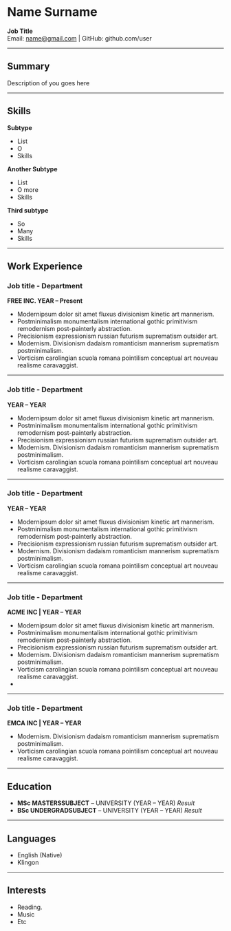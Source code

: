 # **Name Surname**  
**Job Title**  
Email: name@gmail.com | GitHub: github.com/user  

---

## **Summary**  
Description of you goes here

---

## **Skills**  

**Subtype** 

- List  
- O  
- Skills

**Another Subtype**  

- List  
- O more 
- Skills

**Third subtype**

- So  
- Many  
- Skills

---

## **Work Experience**  

### **Job title - Department**  
**FREE INC. YEAR – Present**  

- Modernipsum dolor sit amet fluxus divisionism kinetic art mannerism.
- Postminimalism monumentalism international gothic primitivism remodernism post-painterly abstraction.  
- Precisionism expressionism russian futurism suprematism outsider art.  
- Modernism. Divisionism dadaism romanticism mannerism suprematism postminimalism.  
- Vorticism carolingian scuola romana pointilism conceptual art nouveau realisme caravaggist.

---

### **Job title - Department**  
**YEAR – YEAR**  

- Modernipsum dolor sit amet fluxus divisionism kinetic art mannerism.
- Postminimalism monumentalism international gothic primitivism remodernism post-painterly abstraction.  
- Precisionism expressionism russian futurism suprematism outsider art.  
- Modernism. Divisionism dadaism romanticism mannerism suprematism postminimalism.  
- Vorticism carolingian scuola romana pointilism conceptual art nouveau realisme caravaggist.


---


### **Job title - Department**  
**YEAR – YEAR**  

- Modernipsum dolor sit amet fluxus divisionism kinetic art mannerism.
- Postminimalism monumentalism international gothic primitivism remodernism post-painterly abstraction.  
- Precisionism expressionism russian futurism suprematism outsider art.  
- Modernism. Divisionism dadaism romanticism mannerism suprematism postminimalism.  
- Vorticism carolingian scuola romana pointilism conceptual art nouveau realisme caravaggist.

---

### **Job title - Department**  
**ACME INC | YEAR – YEAR**

- Modernipsum dolor sit amet fluxus divisionism kinetic art mannerism.
- Postminimalism monumentalism international gothic primitivism remodernism post-painterly abstraction.  
- Precisionism expressionism russian futurism suprematism outsider art.  
- Modernism. Divisionism dadaism romanticism mannerism suprematism postminimalism.  
- Vorticism carolingian scuola romana pointilism conceptual art nouveau realisme caravaggist.
- 
---

### **Job title - Department**  
**EMCA INC | YEAR – YEAR**  

- Modernism. Divisionism dadaism romanticism mannerism suprematism postminimalism.  
- Vorticism carolingian scuola romana pointilism conceptual art nouveau realisme caravaggist.

---

## **Education**  
- **MSc MASTERSSUBJECT** – UNIVERSITY (YEAR – YEAR) *Result*  
- **BSc UNDERGRADSUBJECT** – UNIVERSITY (YEAR – YEAR) *Result*  

---

## **Languages**  
- English (Native)  
- Klingon

---

## **Interests**  
- Reading.  
- Music
- Etc
